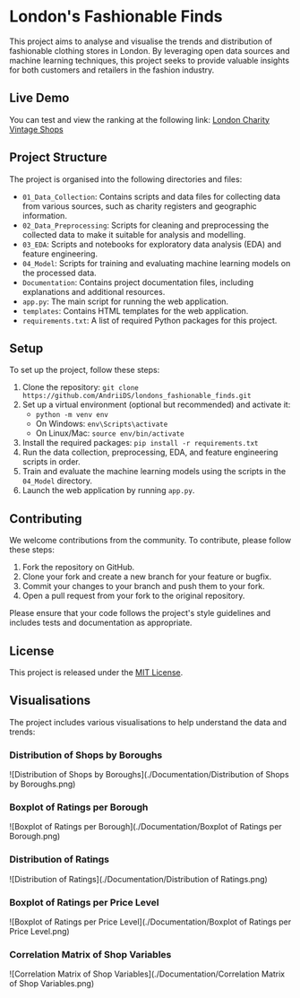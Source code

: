 # London's Fashionable Finds

This project aims to analyse and visualise the trends and distribution of fashionable clothing stores in London. By leveraging open data sources and machine learning techniques, this project seeks to provide valuable insights for both customers and retailers in the fashion industry.

## Live Demo

You can test and view the ranking at the following link: [London Charity Vintage Shops](https://london-charity-vintage-shops.herokuapp.com/)


## Project Structure

The project is organised into the following directories and files:

- `01_Data_Collection`: Contains scripts and data files for collecting data from various sources, such as charity registers and geographic information.
- `02_Data_Preprocessing`: Scripts for cleaning and preprocessing the collected data to make it suitable for analysis and modelling.
- `03_EDA`: Scripts and notebooks for exploratory data analysis (EDA) and feature engineering.
- `04_Model`: Scripts for training and evaluating machine learning models on the processed data.
- `Documentation`: Contains project documentation files, including explanations and additional resources.
- `app.py`: The main script for running the web application.
- `templates`: Contains HTML templates for the web application.
- `requirements.txt`: A list of required Python packages for this project.

## Setup

To set up the project, follow these steps:

1. Clone the repository: `git clone https://github.com/AndriiDS/londons_fashionable_finds.git`
2. Set up a virtual environment (optional but recommended) and activate it:
   - `python -m venv env`
   - On Windows: `env\Scripts\activate`
   - On Linux/Mac: `source env/bin/activate`
3. Install the required packages: `pip install -r requirements.txt`
4. Run the data collection, preprocessing, EDA, and feature engineering scripts in order.
5. Train and evaluate the machine learning models using the scripts in the `04_Model` directory.
6. Launch the web application by running `app.py`.

## Contributing

We welcome contributions from the community. To contribute, please follow these steps:

1. Fork the repository on GitHub.
2. Clone your fork and create a new branch for your feature or bugfix.
3. Commit your changes to your branch and push them to your fork.
4. Open a pull request from your fork to the original repository.

Please ensure that your code follows the project's style guidelines and includes tests and documentation as appropriate.

## License

This project is released under the [MIT License](./LICENSE).


## Visualisations

The project includes various visualisations to help understand the data and trends:

### Distribution of Shops by Boroughs
![Distribution of Shops by Boroughs](./Documentation/Distribution of Shops by Boroughs.png)

### Boxplot of Ratings per Borough
![Boxplot of Ratings per Borough](./Documentation/Boxplot of Ratings per Borough.png)

### Distribution of Ratings
![Distribution of Ratings](./Documentation/Distribution of Ratings.png)

### Boxplot of Ratings per Price Level
![Boxplot of Ratings per Price Level](./Documentation/Boxplot of Ratings per Price Level.png)

### Correlation Matrix of Shop Variables
![Correlation Matrix of Shop Variables](./Documentation/Correlation Matrix of Shop Variables.png)
